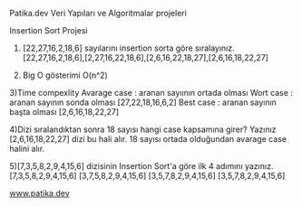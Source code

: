 Patika.dev Veri Yapıları ve Algoritmalar projeleri

Insertion Sort Projesi

1) [22,27,16,2,18,6] sayılarını insertion sorta göre sıralayınız.
[22,27,16,2,18,6],[2,27,16,22,18,6],[2,6,16,22,18,27],[2,6,16,18,22,27]

2) Big O gösterimi
O(n^2)

3)Time compexlity 
Avarage case : aranan sayıının ortada olması
Wort case : aranan sayının sonda olması [27,22,18,16,6,2]
Best case : aranan sayının başta olması [2,6,16,18,22,27]

4)Dizi sıralandıktan sonra 18 sayısı hangi case kapsamına girer? Yazınız
[2,6,16,18,22,27] dizi bu hali alır. 18 sayısı ortada olduğundan avarage case halini alır.

5)[7,3,5,8,2,9,4,15,6] dizisinin Insertion Sort'a göre ilk 4 adımını yazınız.
[7,3,5,8,2,9,4,15,6]
[3,7,5,8,2,9,4,15,6]
[3,5,7,8,2,9,4,15,6]
[3,5,7,8,2,9,4,15,6]


www.patika.dev
